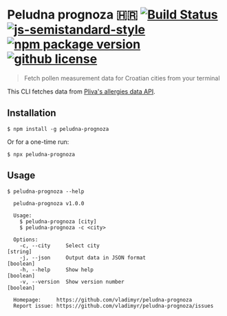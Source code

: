 # Peludna prognoza :croatia: [![Build Status](https://travis-ci.com/vladimyr/peludna-prognoza.svg?branch=master)](https://travis-ci.com/vladimyr/peludna-prognoza) [![js-semistandard-style](https://img.shields.io/badge/code%20style-semistandard-brightgreen.svg)](https://github.com/Flet/semistandard) [![npm package version](https://img.shields.io/npm/v/peludna-prognoza.svg)](https://npm.im/peludna-prognoza) [![github license](https://img.shields.io/github/license/vladimyr/peludna-prognoza.svg)](https://github.com/vladimyr/peludna-prognoza/blob/master/LICENSE)

>Fetch pollen measurement data for Croatian cities from your terminal

This CLI fetches data from [Pliva's allergies data API](http://www.plivazdravlje.hr/alergije/prognoza?xml2).

## Installation

```    
$ npm install -g peludna-prognoza
```

Or for a one-time run:

```    
$ npx peludna-prognoza
```

## Usage

```
$ peludna-prognoza --help

  peludna-prognoza v1.0.0

  Usage:
    $ peludna-prognoza [city]
    $ peludna-prognoza -c <city>

  Options:
    -c, --city     Select city                                         [string]
    -j, --json     Output data in JSON format                          [boolean]
    -h, --help     Show help                                           [boolean]
    -v, --version  Show version number                                 [boolean]

  Homepage:     https://github.com/vladimyr/peludna-prognoza
  Report issue: https://github.com/vladimyr/peludna-prognoza/issues
```
